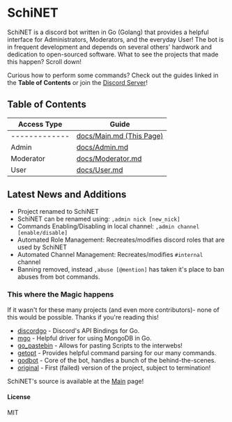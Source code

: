 # SchiNET

SchiNET is a discord bot written in Go (Golang) that provides a helpful interface for Administrators, Moderators, and the everyday User! The bot is in frequent development and depends on several others' hardwork and dedication to open-sourced software. What to see the projects that made this happen? Scroll down!

Curious how to perform some commands? Check out the guides linked in the **Table of Contents** or join the [Discord Server][discord_server]!

## Table of Contents

| Access Type | Guide  |
| ------ | ------ |
|------------- | [docs/Main.md (This Page)][MainDoc] |
| Admin | [docs/Admin.md][AdminDoc] |
| Moderator | [docs/Moderator.md][ModeratorDoc] |
| User | [docs/User.md][UserDoc] |

## Latest News and Additions

* Project renamed to SchiNET
* SchiNET can be renamed using:  `,admin nick [new_nick]`
* Commands Enabling/Disabling in local channel:  `,admin channel [enable/disable]`
* Automated Role Management: Recreates/modifies discord roles that are used by SchiNET
* Automated Channel Management: Recreates/modifies `#internal` channel
* Banning removed, instead `,abuse [@mention]` has taken it's place to ban abuses from bot commands.

### This where the Magic happens

If it wasn't for these many projects (and even more contributors)- none of this would be possible. Thanks if you're reading this!

* [discordgo] - Discord's API Bindings for Go.
* [mgo] - Helpful driver for using MongoDB in Go.
* [go_pastebin] - Allows for pasting Scripts to the interwebs!
* [getopt] - Provides helpful command parsing for our many commands.
* [godbot] - Core of the bot, handles a bunch of the behind-the-scenes.
* [original] - First (failed) version of the project, subject to termination!

SchiNET's source is available at the [Main][Home] page!

#### License

MIT

[//]: # (These are reference links used in the body of this note and get stripped out when the markdown processor does its job. There is no need to format nicely because it shouldn't be seen. Thanks SO - http://stackoverflow.com/questions/4823468/store-comments-in-markdown-syntax)
[//]: # (Guide Links:)
[Home]: <https://github.com/d0x1p2/SchiNET/>
[MainDoc]: <https://github.com/d0x1p2/SchiNET/blob/master/docs/Main.md>
[AdminDoc]: <https://github.com/d0x1p2/SchiNET/blob/master/docs/Admin.md>
[ModeratorDoc]: <https://github.com/d0x1p2/SchiNET/blob/master/docs/Moderator.md>
[UserDoc]: <https://github.com/d0x1p2/SchiNET/blob/master/docs/User.md>
[//]: # (Projects:)
[discordgo]: <https://github.com/bwmarrin/discordgo>
[mgo]: <https://github.com/go-mgo/mgo>
[go_pastebin]: <https://github.com/glaxx/go_pastebin>
[getopt]: <https://github.com/pborman/getopt>
[godbot]: <https://github.com/d0x1p2/godbot>
[original]: <https://github.com/d0x1p2/DiscordBot-go>
[//]: # (Other Links:)
[discord_server]: <https://https://discord.gg/GpHDxx6>
